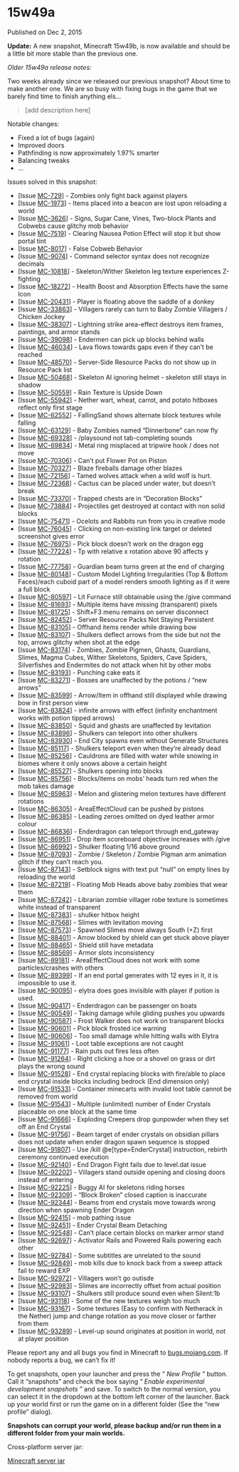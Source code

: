 # 15w49a
Published on Dec 2, 2015

**Update:** A new snapshot, Minecraft 15w49b, is now available and should be a
little bit more stable than the previous one.

_Older 15w49a release notes:_

Two weeks already since we released our previous snapshot? About time to make
another one. We are so busy with fixing bugs in the game that we barely find
time to finish anything els…

> [add description here]

Notable changes:

  * Fixed a lot of bugs (again)
  * Improved doors
  * Pathfinding is now approximately 1.97% smarter
  * Balancing tweaks
  * …

Issues solved in this snapshot:

  * [Issue [MC-729](https://bugs.mojang.com/browse/MC-729)] - Zombies only fight back against players
  * [Issue [MC-1973](https://bugs.mojang.com/browse/MC-1973)] - Items placed into a beacon are lost upon reloading a world
  * [Issue [MC-3626](https://bugs.mojang.com/browse/MC-3626)] - Signs, Sugar Cane, Vines, Two-block Plants and Cobwebs cause glitchy mob behavior
  * [Issue [MC-7519](https://bugs.mojang.com/browse/MC-7519)] - Clearing Nausea Potion Effect will stop it but show portal tint
  * [Issue [MC-8017](https://bugs.mojang.com/browse/MC-8017)] - False Cobweb Behavior
  * [Issue [MC-9074](https://bugs.mojang.com/browse/MC-9074)] - Command selector syntax does not recognize decimals
  * [Issue [MC-10818](https://bugs.mojang.com/browse/MC-10818)] - Skeleton/Wither Skeleton leg texture experiences Z-fighting
  * [Issue [MC-18272](https://bugs.mojang.com/browse/MC-18272)] - Health Boost and Absorption Effects have the same Icon
  * [Issue [MC-20431](https://bugs.mojang.com/browse/MC-20431)] - Player is floating above the saddle of a donkey
  * [Issue [MC-33863](https://bugs.mojang.com/browse/MC-33863)] - Villagers rarely can turn to Baby Zombie Villagers / Chicken Jockey
  * [Issue [MC-38307](https://bugs.mojang.com/browse/MC-38307)] - Lightning strike area-effect destroys item frames, paintings, and armor stands
  * [Issue [MC-39098](https://bugs.mojang.com/browse/MC-39098)] - Endermen can pick up blocks behind walls
  * [Issue [MC-46034](https://bugs.mojang.com/browse/MC-46034)] - Lava flows towards gaps even if they can’t be reached
  * [Issue [MC-48570](https://bugs.mojang.com/browse/MC-48570)] - Server-Side Resource Packs do not show up in Resource Pack list
  * [Issue [MC-50468](https://bugs.mojang.com/browse/MC-50468)] - Skeleton AI ignoring helmet - skeleton still stays in shadow
  * [Issue [MC-50559](https://bugs.mojang.com/browse/MC-50559)] - Rain Texture is Upside Down
  * [Issue [MC-55942](https://bugs.mojang.com/browse/MC-55942)] - Nether wart, wheat, carrot, and potato hitboxes reflect only first stage
  * [Issue [MC-62552](https://bugs.mojang.com/browse/MC-62552)] - FallingSand shows alternate block textures while falling
  * [Issue [MC-63129](https://bugs.mojang.com/browse/MC-63129)] - Baby Zombies named “Dinnerbone” can now fly
  * [Issue [MC-69328](https://bugs.mojang.com/browse/MC-69328)] - /playsound not tab-completing sounds
  * [Issue [MC-69834](https://bugs.mojang.com/browse/MC-69834)] - Metal ring misplaced at tripwire hook / does not move
  * [Issue [MC-70306](https://bugs.mojang.com/browse/MC-70306)] - Can’t put Flower Pot on Piston
  * [Issue [MC-70327](https://bugs.mojang.com/browse/MC-70327)] - Blaze fireballs damage other blazes
  * [Issue [MC-72156](https://bugs.mojang.com/browse/MC-72156)] - Tamed wolves attack when a wild wolf is hurt.
  * [Issue [MC-72368](https://bugs.mojang.com/browse/MC-72368)] - Cactus can be placed under water, but doesn’t break
  * [Issue [MC-73370](https://bugs.mojang.com/browse/MC-73370)] - Trapped chests are in “Decoration Blocks”
  * [Issue [MC-73884](https://bugs.mojang.com/browse/MC-73884)] - Projectiles get destroyed at contact with non solid blocks
  * [Issue [MC-75471](https://bugs.mojang.com/browse/MC-75471)] - Ocelots and Rabbits run from you in creative mode
  * [Issue [MC-76045](https://bugs.mojang.com/browse/MC-76045)] - Clicking on non-existing link target or deleted screenshot gives error
  * [Issue [MC-76975](https://bugs.mojang.com/browse/MC-76975)] - Pick block doesn’t work on the dragon egg
  * [Issue [MC-77224](https://bugs.mojang.com/browse/MC-77224)] - Tp with relative x rotation above 90 affects y rotation
  * [Issue [MC-77758](https://bugs.mojang.com/browse/MC-77758)] - Guardian beam turns green at the end of charging
  * [Issue [MC-80148](https://bugs.mojang.com/browse/MC-80148)] - Custom Model Lighting Irregularities (Top & Bottom Faces)/each cuboid part of a model renders smooth lighting as if it were a full block
  * [Issue [MC-80597](https://bugs.mojang.com/browse/MC-80597)] - Lit Furnace still obtainable using the /give command
  * [Issue [MC-81693](https://bugs.mojang.com/browse/MC-81693)] - Multiple items have missing (transparent) pixels
  * [Issue [MC-81725](https://bugs.mojang.com/browse/MC-81725)] - Shift+F3 menu remains on server disconnect
  * [Issue [MC-82452](https://bugs.mojang.com/browse/MC-82452)] - Server Resource Packs Not Staying Persistent
  * [Issue [MC-83105](https://bugs.mojang.com/browse/MC-83105)] - Offhand items render while drawing bow
  * [Issue [MC-83107](https://bugs.mojang.com/browse/MC-83107)] - Shulkers deflect arrows from the side but not the top, arrows glitchy when shot at the edge
  * [Issue [MC-83174](https://bugs.mojang.com/browse/MC-83174)] - Zombies, Zombie Pigmen, Ghasts, Guardians, Slimes, Magma Cubes, Wither Skeletons, Spiders, Cave Spiders, Silverfishes and Endermites do not attack when hit by other mobs
  * [Issue [MC-83193](https://bugs.mojang.com/browse/MC-83193)] - Punching cake eats it
  * [Issue [MC-83271](https://bugs.mojang.com/browse/MC-83271)] - Bosses are unaffected by the potions / “new arrows”
  * [Issue [MC-83599](https://bugs.mojang.com/browse/MC-83599)] - Arrow/Item in offhand still displayed while drawing bow in first person view
  * [Issue [MC-83824](https://bugs.mojang.com/browse/MC-83824)] - infinite arrows with effect (infinity enchantment works with potion tipped arrows)
  * [Issue [MC-83850](https://bugs.mojang.com/browse/MC-83850)] - Squid and ghasts are unaffected by levitation
  * [Issue [MC-83896](https://bugs.mojang.com/browse/MC-83896)] - Shulkers can teleport into other shulkers
  * [Issue [MC-83930](https://bugs.mojang.com/browse/MC-83930)] - End City spawns even without Generate Structures
  * [Issue [MC-85117](https://bugs.mojang.com/browse/MC-85117)] - Shulkers teleport even when they’re already dead
  * [Issue [MC-85256](https://bugs.mojang.com/browse/MC-85256)] - Cauldrons are filled with water while snowing in biomes where it only snows above a certain height
  * [Issue [MC-85527](https://bugs.mojang.com/browse/MC-85527)] - Shulkers opening into blocks
  * [Issue [MC-85756](https://bugs.mojang.com/browse/MC-85756)] - Blocks/items on mobs’ heads turn red when the mob takes damage
  * [Issue [MC-85963](https://bugs.mojang.com/browse/MC-85963)] - Melon and glistering melon textures have different rotations
  * [Issue [MC-86305](https://bugs.mojang.com/browse/MC-86305)] - AreaEffectCloud can be pushed by pistons
  * [Issue [MC-86385](https://bugs.mojang.com/browse/MC-86385)] - Leading zeroes omitted on dyed leather armor colour
  * [Issue [MC-86836](https://bugs.mojang.com/browse/MC-86836)] - Enderdragon can teleport through end_gateway
  * [Issue [MC-86951](https://bugs.mojang.com/browse/MC-86951)] - Drop item scoreboard objective increases with /give
  * [Issue [MC-86992](https://bugs.mojang.com/browse/MC-86992)] - Shulker floating 1/16 above ground
  * [Issue [MC-87093](https://bugs.mojang.com/browse/MC-87093)] - Zombie / Skeleton / Zombie Pigman arm animation glitch if they can’t reach you.
  * [Issue [MC-87143](https://bugs.mojang.com/browse/MC-87143)] - Setblock signs with text put “null” on empty lines by reloading the world
  * [Issue [MC-87219](https://bugs.mojang.com/browse/MC-87219)] - Floating Mob Heads above baby zombies that wear them
  * [Issue [MC-87242](https://bugs.mojang.com/browse/MC-87242)] - Librarian zombie villager robe texture is sometimes white instead of transparent
  * [Issue [MC-87383](https://bugs.mojang.com/browse/MC-87383)] - shulker hitbox height
  * [Issue [MC-87568](https://bugs.mojang.com/browse/MC-87568)] - Slimes with levitation moving
  * [Issue [MC-87573](https://bugs.mojang.com/browse/MC-87573)] - Spawned Slimes move always South (+Z) first
  * [Issue [MC-88401](https://bugs.mojang.com/browse/MC-88401)] - Arrow blocked by shield can get stuck above player
  * [Issue [MC-88465](https://bugs.mojang.com/browse/MC-88465)] - Shield still have metadata
  * [Issue [MC-88569](https://bugs.mojang.com/browse/MC-88569)] - Armor slots inconsistency
  * [Issue [MC-89181](https://bugs.mojang.com/browse/MC-89181)] - AreaEffectCloud does not work with some particles/crashes with others
  * [Issue [MC-89399](https://bugs.mojang.com/browse/MC-89399)] - If an end portal generates with 12 eyes in it, it is impossible to use it.
  * [Issue [MC-90095](https://bugs.mojang.com/browse/MC-90095)] - elytra does goes invisible with player if potion is used.
  * [Issue [MC-90417](https://bugs.mojang.com/browse/MC-90417)] - Enderdragon can be passenger on boats
  * [Issue [MC-90549](https://bugs.mojang.com/browse/MC-90549)] - Taking damage while gliding pushes you upwards
  * [Issue [MC-90587](https://bugs.mojang.com/browse/MC-90587)] - Frost Walker does not work on transparent blocks
  * [Issue [MC-90601](https://bugs.mojang.com/browse/MC-90601)] - Pick block frosted ice warning
  * [Issue [MC-90606](https://bugs.mojang.com/browse/MC-90606)] - Too small damage while hitting walls with Elytra
  * [Issue [MC-91061](https://bugs.mojang.com/browse/MC-91061)] - Loot table exceptions are not caught
  * [Issue [MC-91177](https://bugs.mojang.com/browse/MC-91177)] - Rain puts out fires less often
  * [Issue [MC-91264](https://bugs.mojang.com/browse/MC-91264)] - Right clicking a hoe or a shovel on grass or dirt plays the wrong sound
  * [Issue [MC-91528](https://bugs.mojang.com/browse/MC-91528)] - End crystal replacing blocks with fire/able to place end crystal inside blocks including bedrock (End dimension only)
  * [Issue [MC-91533](https://bugs.mojang.com/browse/MC-91533)] - Container minecarts with invalid loot table cannot be removed from world
  * [Issue [MC-91543](https://bugs.mojang.com/browse/MC-91543)] - Multiple (unlimited) number of Ender Crystals placeable on one block at the same time
  * [Issue [MC-91666](https://bugs.mojang.com/browse/MC-91666)] - Exploding Creepers drop gunpowder when they set off an End Crystal
  * [Issue [MC-91756](https://bugs.mojang.com/browse/MC-91756)] - Beam target of ender crystals on obsidian pillars does not update when ender dragon spawn sequence is stopped
  * [Issue [MC-91807](https://bugs.mojang.com/browse/MC-91807)] - Use /kill @e[type=EnderCrystal] instruction, rebirth ceremony continued execution
  * [Issue [MC-92140](https://bugs.mojang.com/browse/MC-92140)] - End Dragon Fight fails due to level.dat issue
  * [Issue [MC-92202](https://bugs.mojang.com/browse/MC-92202)] - Villagers stand outside opening and closing doors instead of entering
  * [Issue [MC-92225](https://bugs.mojang.com/browse/MC-92225)] - Buggy AI for skeletons riding horses
  * [Issue [MC-92309](https://bugs.mojang.com/browse/MC-92309)] - “Block Broken” closed caption is inaccurate
  * [Issue [MC-92344](https://bugs.mojang.com/browse/MC-92344)] - Beams from end crystals move towards wrong direction when spawning Ender Dragon
  * [Issue [MC-92415](https://bugs.mojang.com/browse/MC-92415)] - mob pathing issue
  * [Issue [MC-92451](https://bugs.mojang.com/browse/MC-92451)] - Ender Crystal Beam Detaching
  * [Issue [MC-92548](https://bugs.mojang.com/browse/MC-92548)] - Can’t place certain blocks on marker armor stand
  * [Issue [MC-92697](https://bugs.mojang.com/browse/MC-92697)] - Activator Rails and Powered Rails powering each other
  * [Issue [MC-92784](https://bugs.mojang.com/browse/MC-92784)] - Some subtitles are unrelated to the sound
  * [Issue [MC-92849](https://bugs.mojang.com/browse/MC-92849)] - mob kills due to knock back from a sweep attack fail to reward EXP
  * [Issue [MC-92972](https://bugs.mojang.com/browse/MC-92972)] - Villagers won’t go outisde
  * [Issue [MC-92983](https://bugs.mojang.com/browse/MC-92983)] - Slimes are incorrectly offset from actual position
  * [Issue [MC-93107](https://bugs.mojang.com/browse/MC-93107)] - Shulkers still produce sound even when Silent:1b
  * [Issue [MC-93118](https://bugs.mojang.com/browse/MC-93118)] - Some of the new textures weigh too much
  * [Issue [MC-93167](https://bugs.mojang.com/browse/MC-93167)] - Some textures (Easy to confirm with Netherack in the Nether) jump and change rotation as you move closer or farther from them
  * [Issue [MC-93289](https://bugs.mojang.com/browse/MC-93289)] - Level-up sound originates at position in world, not at player position

Please report any and all bugs you find in Minecraft to
[bugs.mojang.com](https://bugs.mojang.com). If nobody reports a bug, we can’t
fix it!

To get snapshots, open your launcher and press the “ _New Profile_ ” button.
Call it “snapshots” and check the box saying “ _Enable experimental
development snapshots_ ” and save. To switch to the normal version, you can
select it in the dropdown at the bottom left corner of the launcher. Back up
your world first or run the game on in a different folder (See the “new
profile” dialog).

**Snapshots can corrupt your world, please backup and/or run them in a
different folder from your main worlds.**

Cross-platform server jar:

[Minecraft server
jar](https://launcher.mojang.com/mc/game/15w49b/server/e376081a73fe429c23db41a99a68a4b04c53ba8e/server.jar)


